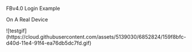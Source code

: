 FBv4.0 Login Example
<p>On A Real Device</p>
![testgif](https://cloud.githubusercontent.com/assets/5139030/6852824/159f8bfc-d40d-11e4-91f4-ea76db5dc7fd.gif)


